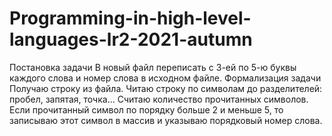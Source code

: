 # Programming-in-high-level-languages-lr2-2021-autumn
Постановка задачи
В новый файл переписать с 3-ей по 5-ю буквы каждого слова и номер
слова в исходном файле.
Формализация задачи
Получаю строку из файла. Читаю строку по символам до разделителей:
пробел, запятая, точка... Считаю количество прочитанных символов. Если
прочитанный символ по порядку больше 2 и меньше 5, то записываю этот
символ в массив и указываю порядковый номер слова.
